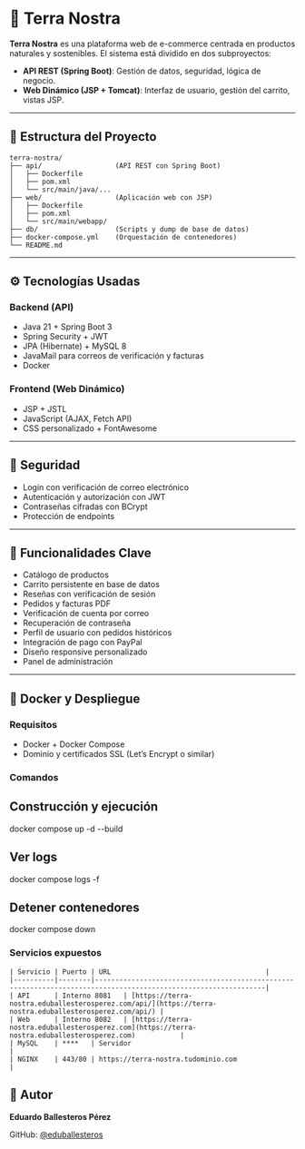 # 🌱 Terra Nostra

**Terra Nostra** es una plataforma web de e-commerce centrada en productos naturales y sostenibles. El sistema está dividido en dos subproyectos:

- **API REST (Spring Boot)**: Gestión de datos, seguridad, lógica de negocio.
- **Web Dinámico (JSP + Tomcat)**: Interfaz de usuario, gestión del carrito, vistas JSP.

---

## 📁 Estructura del Proyecto

```plaintext
terra-nostra/
├── api/                  (API REST con Spring Boot)
│   ├── Dockerfile
│   ├── pom.xml
│   └── src/main/java/...
├── web/                  (Aplicación web con JSP)
│   ├── Dockerfile
│   ├── pom.xml
│   └── src/main/webapp/
├── db/                   (Scripts y dump de base de datos)
├── docker-compose.yml    (Orquestación de contenedores)
└── README.md

```


---

## ⚙️ Tecnologías Usadas

### Backend (API)

- Java 21 + Spring Boot 3  
- Spring Security + JWT  
- JPA (Hibernate) + MySQL 8  
- JavaMail para correos de verificación y facturas  
- Docker  

### Frontend (Web Dinámico)

- JSP + JSTL  
- JavaScript (AJAX, Fetch API)  
- CSS personalizado + FontAwesome
  
---

## 🔐 Seguridad

- Login con verificación de correo electrónico  
- Autenticación y autorización con JWT  
- Contraseñas cifradas con BCrypt  
- Protección de endpoints  

---

## 🛒 Funcionalidades Clave

- Catálogo de productos  
- Carrito persistente en base de datos  
- Reseñas con verificación de sesión  
- Pedidos y facturas PDF  
- Verificación de cuenta por correo  
- Recuperación de contraseña  
- Perfil de usuario con pedidos históricos  
- Integración de pago con PayPal  
- Diseño responsive personalizado  
- Panel de administración  

---

## 🐳 Docker y Despliegue

### Requisitos

- Docker + Docker Compose  
- Dominio y certificados SSL (Let’s Encrypt o similar)

### Comandos

## Construcción y ejecución
docker compose up -d --build

## Ver logs
docker compose logs -f

## Detener contenedores
docker compose down


### Servicios expuestos

```
| Servicio | Puerto | URL                                      |
|----------|--------|----------------------------------------------------------------------------------------------------------------|
| API      | Interno 8081   | [https://terra-nostra.eduballesterosperez.com/api/](https://terra-nostra.eduballesterosperez.com/api/) |
| Web      | Interno 8082   | [https://terra-nostra.eduballesterosperez.com](https://terra-nostra.eduballesterosperez.com)           |
| MySQL    | ****   | Servidor                                                                                                       |
| NGINX    | 443/80 | https://terra-nostra.tudominio.com                                                                             |
```
## 🧠 Autor

**Eduardo Ballesteros Pérez**  

GitHub: [@eduballesteros](https://github.com/eduballesteros)

